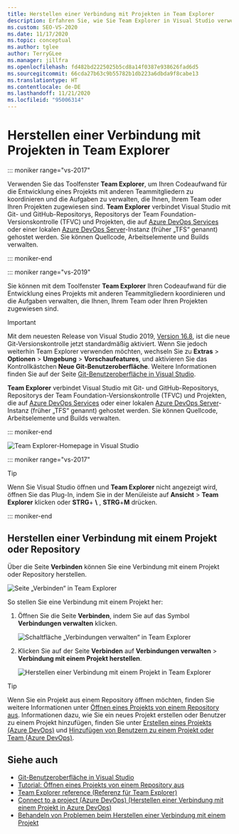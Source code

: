 ```yaml
---
title: Herstellen einer Verbindung mit Projekten in Team Explorer
description: Erfahren Sie, wie Sie Team Explorer in Visual Studio verwenden können, um mit Teammitgliedern gemeinsam Projekte zu entwickeln und zu verwalten.
ms.custom: SEO-VS-2020
ms.date: 11/17/2020
ms.topic: conceptual
ms.author: tglee
author: TerryGLee
ms.manager: jillfra
ms.openlocfilehash: fd482bd2225025b5cd8a14f0387e938626fad6d5
ms.sourcegitcommit: 66cda27b63c9b55782b1db223a6dbda9f8cabe13
ms.translationtype: HT
ms.contentlocale: de-DE
ms.lasthandoff: 11/21/2020
ms.locfileid: "95006314"
---
```

# <a name="connect-to-projects-in-team-explorer"></a>Herstellen einer Verbindung mit Projekten in Team Explorer

::: moniker range="vs-2017"

Verwenden Sie das Toolfenster **Team Explorer**, um Ihren Codeaufwand für die Entwicklung eines Projekts mit anderen Teammitgliedern zu koordinieren und die Aufgaben zu verwalten, die Ihnen, Ihrem Team oder Ihren Projekten zugewiesen sind. **Team Explorer** verbindet Visual Studio mit Git- und GitHub-Repositorys, Repositorys der Team Foundation-Versionskontrolle (TFVC) und Projekten, die auf [Azure DevOps Services](/azure/devops/user-guide/what-is-azure-devops-services) oder einer lokalen [Azure DevOps Server](/azure/devops/index-all)-Instanz (früher „TFS“ genannt) gehostet werden. Sie können Quellcode, Arbeitselemente und Builds verwalten.

::: moniker-end

::: moniker range="vs-2019"

Sie können mit dem Toolfenster **Team Explorer** Ihren Codeaufwand für die Entwicklung eines Projekts mit anderen Teammitgliedern koordinieren und die Aufgaben verwalten, die Ihnen, Ihrem Team oder Ihren Projekten zugewiesen sind.

> [!IMPORTANT]
> Mit dem neuesten Release von Visual Studio 2019, [Version 16.8](/visualstudio/releases/2019/release-notes/), ist die neue Git-Versionskontrolle jetzt standardmäßig aktiviert. Wenn Sie jedoch weiterhin Team Explorer verwenden möchten, wechseln Sie zu **Extras** > **Optionen** > **Umgebung** > **Vorschaufeatures**, und aktivieren Sie das Kontrollkästchen **Neue Git-Benutzeroberfläche**. Weitere Informationen finden Sie auf der Seite [Git-Benutzeroberfläche in Visual Studio](git-with-visual-studio.md).

**Team Explorer** verbindet Visual Studio mit Git- und GitHub-Repositorys, Repositorys der Team Foundation-Versionskontrolle (TFVC) und Projekten, die auf [Azure DevOps Services](/azure/devops/user-guide/what-is-azure-devops-services) oder einer lokalen [Azure DevOps Server](/azure/devops/index-all)-Instanz (früher „TFS“ genannt) gehostet werden. Sie können Quellcode, Arbeitselemente und Builds verwalten.

::: moniker-end

![Team Explorer-Homepage in Visual Studio](media/team-explorer/team-explorer.png "Der Team Explorer: Startseite in Visual Studio.")

::: moniker range="vs-2017"

> [!TIP]
> Wenn Sie Visual Studio öffnen und **Team Explorer** nicht angezeigt wird, öffnen Sie das Plug-In, indem Sie in der Menüleiste auf **Ansicht** > **Team Explorer** klicken oder **STRG**+ **&#92;** , **STRG**+**M** drücken.

::: moniker-end

## <a name="connect-to-a-project-or-repository"></a>Herstellen einer Verbindung mit einem Projekt oder Repository

Über die Seite **Verbinden** können Sie eine Verbindung mit einem Projekt oder Repository herstellen.

![Seite „Verbinden“ in Team Explorer](media/team-explorer/connect.png "Der Team Explorer: Seite „Verbinden“ in Visual Studio.")

So stellen Sie eine Verbindung mit einem Projekt her:

1. Öffnen Sie die Seite **Verbinden**, indem Sie auf das Symbol **Verbindungen verwalten** klicken.

   ![Schaltfläche „Verbindungen verwalten“ in Team Explorer](media/team-explorer/manage-connections.png "Der Team Explorer: Schaltfläche „Verbindungen verwalten“ in Visual Studio.")

1. Klicken Sie auf der Seite **Verbinden** auf **Verbindungen verwalten** > **Verbindung mit einem Projekt herstellen**.

   ![Herstellen einer Verbindung mit einem Projekt in Team Explorer](media/team-explorer/connect-project.png "Der Team Explorer: Option „Verbindung mit einem Projekt herstellen“ in Visual Studio.")

> [!TIP]
> Wenn Sie ein Projekt aus einem Repository öffnen möchten, finden Sie weitere Informationen unter [Öffnen eines Projekts von einem Repository aus](../get-started/tutorial-open-project-from-repo.md). Informationen dazu, wie Sie ein neues Projekt erstellen oder Benutzer zu einem Projekt hinzufügen, finden Sie unter [Erstellen eines Projekts (Azure DevOps)](/azure/devops/organizations/projects/create-project) und [Hinzufügen von Benutzern zu einem Projekt oder Team (Azure DevOps)](/azure/devops/organizations/security/add-users-team-project).

## <a name="see-also"></a>Siehe auch

- [Git-Benutzeroberfläche in Visual Studio](git-with-visual-studio.md)
- [Tutorial: Öffnen eines Projekts von einem Repository aus](../get-started/tutorial-open-project-from-repo.md)
- [Team Explorer reference (Referenz für Team Explorer)](reference/team-explorer-reference.md)
- [Connect to a project (Azure DevOps) (Herstellen einer Verbindung mit einem Projekt in Azure DevOps)](/azure/devops/organizations/projects/connect-to-projects)
- [Behandeln von Problemen beim Herstellen einer Verbindung mit einem Projekt](/azure/devops/user-guide/troubleshoot-connection?view=azure-devops&preserve-view=true)
